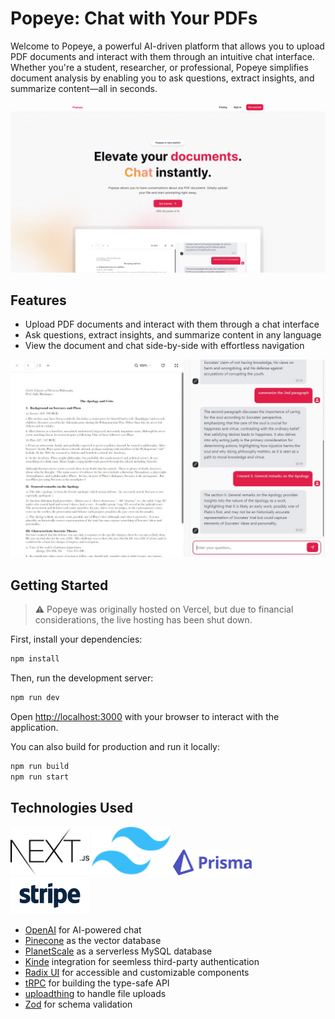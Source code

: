 # Popeye: Chat with Your PDFs

Welcome to Popeye, a powerful AI-driven platform that allows you to upload PDF documents and interact with them through an intuitive chat interface. Whether you're a student, researcher, or professional, Popeye simplifies document analysis by enabling you to ask questions, extract insights, and summarize content—all in seconds.

![Landing Page](public/landing-preview.png)

## Features

- Upload PDF documents and interact with them through a chat interface
- Ask questions, extract insights, and summarize content in any language
- View the document and chat side-by-side with effortless navigation

![Chat interface](public/dashboard-preview.jpg)

## Getting Started

> ⚠️ Popeye was originally hosted on Vercel, but due to financial considerations, the live hosting has been shut down.

First, install your dependencies:

```bash
npm install
```

Then, run the development server:

```bash
npm run dev
```

Open [http://localhost:3000](http://localhost:3000) with your browser to interact with the application.

You can also build for production and run it locally:

```bash
npm run build
npm run start
```

## Technologies Used

<a href="https://nextjs.org/"><img alt="Next.js" src="static/nextjs.svg" width="25%" /></a>
<a href="https://tailwindcss.com/"><img alt="Tailwind CSS" src="static/tailwind.svg" width="25%" /></a>
<a href="https://www.prisma.io/"><img alt="Prisma" src="static/prisma.svg" width="25%" /></a>
<a href="https://stripe.com/"><img alt="Stipe" src="static/stripe.svg" width="25%" /></a>

- [OpenAI](https://openai.com/) for AI-powered chat
- [Pinecone](https://www.pinecone.io/) as the vector database
- [PlanetScale](https://planetscale.com/) as a serverless MySQL database
- [Kinde](https://kinde.com/) integration for seemless third-party authentication
- [Radix UI](https://www.radix-ui.com/) for accessible and customizable components
- [tRPC](https://trpc.io/) for building the type-safe API
- [uploadthing](https://uploadthing.com/) to handle file uploads
- [Zod](https://zod.dev/) for schema validation

